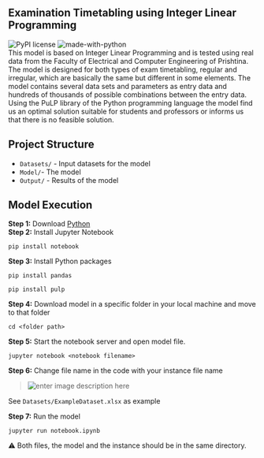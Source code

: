 
## Examination Timetabling using Integer Linear Programming
![PyPI license](https://img.shields.io/pypi/l/ansicolortags.svg)
![made-with-python](https://img.shields.io/badge/Made%20with-PuLP-1f425f.svg)
<br>This model is based on Integer Linear Programming and is tested using real data from the Faculty of Electrical and Computer Engineering of Prishtina. The model is designed for both types of exam timetabling, regular and irregular, which are basically the same but different in some elements. The model contains several data sets and parameters as entry data and hundreds of thousands of possible combinations between the entry data. Using the PuLP library of the Python programming language the model find us an optimal solution suitable for students and professors or informs us that there is no feasible solution.
##  Project Structure
- `Datasets/` - Input datasets for the model
- `Model/`- The model
- `Output/` - Results of the model
##  Model Execution
**Step 1:** Download [Python](https://www.python.org/downloads/) <br>
**Step 2:** Install Jupyter Notebook
```
pip install notebook
```
**Step 3:** Install Python packages
```
pip install pandas
```
```
pip install pulp
```
**Step 4:** Download model in a specific folder in your local machine and move to that folder
```
cd <folder path>
```
**Step 5:** Start the notebook server and open model file.
```
jupyter notebook <notebook filename>
```
**Step 6:** Change file name in the code with your instance file name
>![enter image description here](https://images4.imagebam.com/90/79/fe/MEB2KT4_o.png)
>
See `Datasets/ExampleDataset.xlsx` as example

**Step 7:** Run the model
```
jupyter run notebook.ipynb
```
:warning: Both files, the model and the instance should be in the same directory.
